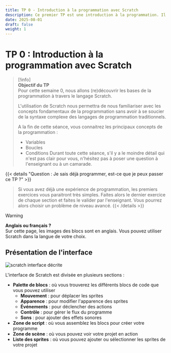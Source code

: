 ```yaml
---
title: TP 0 - Introduction à la programmation avec Scratch
description: Ce premier TP est une introduction à la programmation. Il utilise le langage scratch.
date: 2025-08-01
draft: false
weight: 1
---
```

# TP 0 : Introduction à la programmation avec Scratch


> [!info]  
> **Objectif du TP**  
> Pour cette semaine 0, nous allons (re)découvrir les bases de la programmation à travers le langage Scratch. 
> 
> L'utilisation de Scratch nous permettra de nous familiariser avec les concepts fondamentaux de la programmation sans avoir à se soucier de la syntaxe complexe des langages de programmation traditionnels.
> 
> A la fin de cette séance, vous connaitrez les principaux concepts de la programmation :
> - Variables
> - Boucles
> - Conditions
> Durant toute cette séance, s'il y a le moindre détail qui n'est pas clair pour vous, n'hésitez pas à poser une question à l'enseignant ou à un camarade.

{{< details "Question : Je sais déjà programmer, est-ce que je peux passer ce TP ?" >}}
> 
> Si vous avez déjà une expérience de programmation, les premiers exercices vous paraitront très simples. Faites alors le dernier exercice de chaque section et faites le valider par l'enseignant. 
> Vous pourrez alors choisir un problème de niveau avancé.
{{< /details >}}

> [!warning]  
> **Anglais ou français ?**  
> Sur cette page, les images des blocs sont en anglais. Vous pouvez utiliser Scratch dans la langue de votre choix.


## Présentation de l'interface 

![![scratch interface décrite](/images/scratch_description.png)](/images/scratch_description.png)

L'interface de Scratch est divisée en plusieurs sections :
- **Palette de blocs** : où vous trouverez les différents blocs de code que vous pouvez utiliser
    - **Mouvement** : pour déplacer les sprites
    - **Apparence** : pour modifier l'apparence des sprites
    - **Événements** : pour déclencher des actions
    - **Contrôle** : pour gérer le flux du programme
    - **Sons** : pour ajouter des effets sonores
- **Zone de script** : où vous assemblez les blocs pour créer votre programme
- **Zone de scène** : où vous pouvez voir votre projet en action
- **Liste des sprites** : où vous pouvez ajouter ou sélectionner les sprites de votre projet


